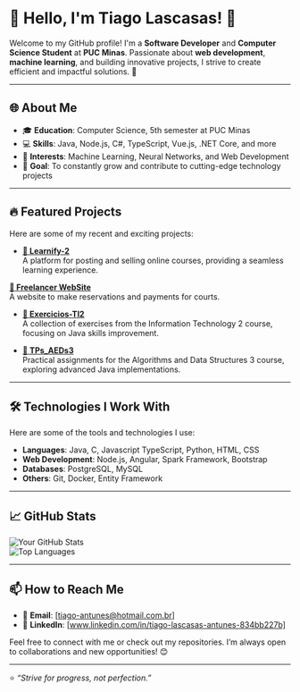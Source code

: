# 🌟 Hello, I'm Tiago Lascasas! 🌟  

Welcome to my GitHub profile! I'm a **Software Developer** and **Computer Science Student** at **PUC Minas**. Passionate about **web development**, **machine learning**, and building innovative projects, I strive to create efficient and impactful solutions. 🚀  

---

## 🌐 About Me  

- 🎓 **Education**: Computer Science, 5th semester at PUC Minas  
- 💻 **Skills**: Java, Node.js, C#, TypeScript, Vue.js, .NET Core, and more  
- 🤖 **Interests**: Machine Learning, Neural Networks, and Web Development  
- 🎯 **Goal**: To constantly grow and contribute to cutting-edge technology projects  

---

## 🔥 Featured Projects  

Here are some of my recent and exciting projects:  

- **[📘 Learnify-2](https://github.com/Lasca101/Learnify-2)**  
  A platform for posting and selling online courses, providing a seamless learning experience.

**[📘 Freelancer WebSite](https://sunsetarenalavras.com)**  
  A website to make reservations and payments for courts.  

- **[📘 Exercicios-TI2](https://github.com/Lasca101/Exercicios-TI2)**  
  A collection of exercises from the Information Technology 2 course, focusing on Java skills improvement.  

- **[📘 TPs_AEDs3](https://github.com/Lasca101/TPs_AEDs3)**  
  Practical assignments for the Algorithms and Data Structures 3 course, exploring advanced Java implementations.  

---

## 🛠️ Technologies I Work With  

Here are some of the tools and technologies I use:  

- **Languages**: Java, C, Javascript TypeScript, Python, HTML, CSS
- **Web Development**: Node.js, Angular, Spark Framework, Bootstrap
- **Databases**: PostgreSQL, MySQL  
- **Others**: Git, Docker, Entity Framework  

---

## 📈 GitHub Stats  

![Your GitHub Stats](https://github-readme-stats.vercel.app/api?username=Lasca101&show_icons=true&theme=radical)  
![Top Languages](https://github-readme-stats.vercel.app/api/top-langs/?username=Lasca101&layout=compact&theme=radical)  

---

## 📫 How to Reach Me  

- 📧 **Email**: [tiago-antunes@hotmail.com.br]  
- 💼 **LinkedIn**: [www.linkedin.com/in/tiago-lascasas-antunes-834bb227b]  

Feel free to connect with me or check out my repositories. I’m always open to collaborations and new opportunities! 😊  

---

⭐️ _“Strive for progress, not perfection.”_  
